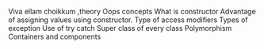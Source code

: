 Viva ellam choikkum ,theory
Oops concepts
What is constructor 
Advantage of assigning values using constructor.
Type of access modifiers
Types of exception
Use of try catch 
Super class of every class
Polymorphism
Containers and components
